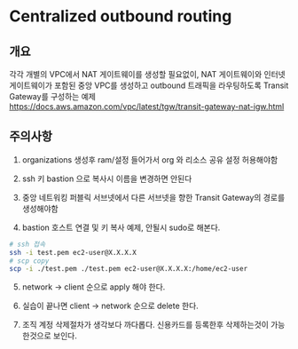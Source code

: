 # Centralized outbound routing

## 개요
각각 개별의 VPC에서 NAT 게이트웨이를 생성할 필요없이, NAT 게이트웨이와 인터넷 게이트웨이가 포함된 중앙 VPC를 생성하고 outbound 트래픽을 라우팅하도록 Transit Gateway를 구성하는 예제
<a href="https://docs.aws.amazon.com/vpc/latest/tgw/transit-gateway-nat-igw.html">https://docs.aws.amazon.com/vpc/latest/tgw/transit-gateway-nat-igw.html</a>

## 주의사항
1. organizations 생성후 ram/설정 들어가서 org 와 리소스 공유 설정 허용해야함

2. ssh 키 bastion 으로 복사시 이름을 변경하면 안된다

3. 중앙 네트워킹 퍼블릭 서브넷에서 다른 서브넷을 향한 Transit Gateway의 경로를 생성해야함

4. bastion 호스트 연결 및 키 복사 예제, 안될시 sudo로 해본다.
```bash
# ssh 접속
ssh -i test.pem ec2-user@X.X.X.X
# scp copy
scp -i ./test.pem ./test.pem ec2-user@X.X.X.X:/home/ec2-user
```

5. network -> client 순으로 apply 해야 한다.

5. 실습이 끝나면 client -> network 순으로 delete 한다.

6. 조직 계정 삭제절차가 생각보다 까다롭다. 신용카드를 등록한후 삭제하는것이 가능한것으로 보인다.
